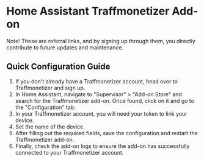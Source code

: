 # Home Assistant Traffmonetizer Add-on

Note! These are referral links, and by signing up through them,
you directly contribute to future updates and maintenance.

## Quick Configuration Guide

1. If you don't already have a Traffmonetizer account, head over to Traffmonetizer and sign up.
2. In Home Assistant, navigate to "Supervisor" > "Add-on Store" and search for the Traffmonetizer add-on. Once found, click on it and go to the "Configuration" tab.
3. In your Traffmonetizer account, you will need your token to link your device.
4. Set the name of the device.
5. After filling out the required fields, save the configuration and restart the Traffmonetizer add-on.
6. Finally, check the add-on logs to ensure the add-on has successfully connected to your Traffmonetizer account.
